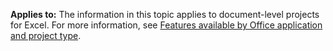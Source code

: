   **Applies to:** The information in this topic applies to document\-level projects for Excel. For more information, see [Features available by Office application and project type](../../vsto/features-available-by-office-application-and-project-type.md).

  